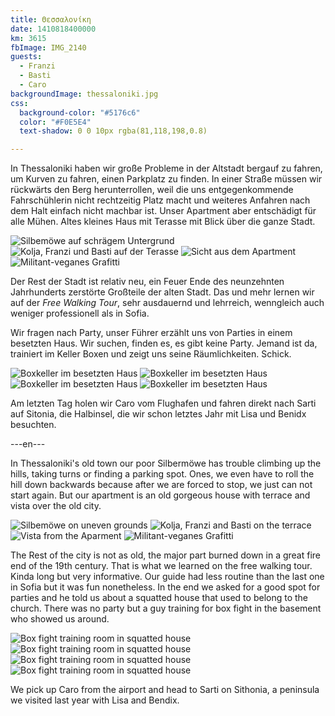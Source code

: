 ```yaml
---
title: Θεσσαλονίκη
date: 1410818400000
km: 3615
fbImage: IMG_2140
guests:
  - Franzi
  - Basti
  - Caro
backgroundImage: thessaloniki.jpg
css:
  background-color: "#5176c6"
  color: "#F0E5E4"
  text-shadow: 0 0 10px rgba(81,118,198,0.8)

---
```


In Thessaloniki haben wir große Probleme in der Altstadt bergauf zu fahren, um Kurven zu fahren, einen Parkplatz zu finden. In einer Straße müssen wir rückwärts den Berg herunterrollen, weil die uns entgegenkommende Fahrschühlerin nicht rechtzeitig Platz macht und weiteres Anfahren nach dem Halt einfach nicht machbar ist. Unser Apartment aber entschädigt für alle Mühen. Altes kleines Haus mit Terasse mit Blick über die ganze Stadt.

![Silbemöwe auf schrägem Untergrund](IMG_2168)
![Kolja, Franzi und Basti auf der Terasse](IMG_2170)
![Sicht aus dem Apartment](IMG_2177)
![Militant-veganes Grafitti](IMG_2179)

Der Rest der Stadt ist relativ neu, ein Feuer Ende des neunzehnten Jahrhunderts zerstörte Großteile der alten Stadt. Das und mehr lernen wir auf der *Free Walking Tour*, sehr ausdauernd und lehrreich, wenngleich auch weniger professionell als in Sofia.

Wir fragen nach Party, unser Führer erzählt uns von Parties in einem besetzten Haus. Wir suchen, finden es, es gibt keine Party. Jemand ist da, trainiert im Keller Boxen und zeigt uns seine Räumlichkeiten. Schick.

![Boxkeller im besetzten Haus](IMG_2180)
![Boxkeller im besetzten Haus](IMG_2181)
![Boxkeller im besetzten Haus](IMG_2182)
![Boxkeller im besetzten Haus](IMG_2183)

Am letzten Tag holen wir Caro vom Flughafen und fahren direkt nach Sarti auf Sitonia, die Halbinsel, die wir schon letztes Jahr mit Lisa und Benidx besuchten.

---en---

In Thessaloniki's old town our poor Silbermöwe has trouble climbing up the hills, taking turns or finding a parking spot. Ones, we even have to roll the hill down backwards because after we are forced to stop, we just can not start again. But our apartment is an old gorgeous house with terrace and vista over the old city.

![Silbemöwe on uneven grounds](IMG_2168)
![Kolja, Franzi and Basti on the terrace](IMG_2170)
![Vista from the Aparment](IMG_2177)
![Militant-veganes Grafitti](IMG_2179)

The Rest of the city is not as old, the major part burned down in a great fire end of the 19th century. That is what we learned on the free walking tour. Kinda long but very informative. Our guide had less routine than the last one in Sofia but it was fun nonetheless. In the end we asked for a good spot for parties and he told us about a squatted house that used to belong to the church. There was no party but a guy training for box fight in the basement who showed us around.

![Box fight training room in squatted house](IMG_2180)
![Box fight training room in squatted house](IMG_2181)
![Box fight training room in squatted house](IMG_2182)
![Box fight training room in squatted house](IMG_2183)

We pick up Caro from the airport and head to Sarti on Sithonia, a peninsula we visited last year with Lisa and Bendix.